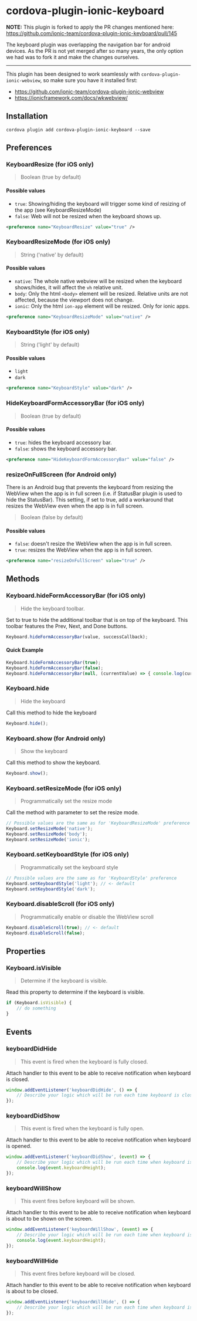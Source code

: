 # cordova-plugin-ionic-keyboard

**NOTE:** This plugin is forked to apply the PR changes mentioned here: https://github.com/ionic-team/cordova-plugin-ionic-keyboard/pull/145

The keyboard plugin was overlapping the navigation bar for android devices. As the PR is not yet merged after so many years, the only option we had was to fork it and make the changes ourselves.

---

This plugin has been designed to work seamlessly with `cordova-plugin-ionic-webview`, so make sure you have it installed first:

 - https://github.com/ionic-team/cordova-plugin-ionic-webview
 - https://ionicframework.com/docs/wkwebview/

## Installation

```
cordova plugin add cordova-plugin-ionic-keyboard --save
```

## Preferences

### KeyboardResize (for iOS only)

> Boolean (true by default)

#### Possible values
- `true`: Showing/hiding the keyboard will trigger some kind of resizing of the app (see KeyboardResizeMode)
- `false`: Web will not be resized when the keyboard shows up.

```xml
<preference name="KeyboardResize" value="true" />
```

### KeyboardResizeMode (for iOS only)

> String ('native' by default)

#### Possible values

- `native`: The whole native webview will be resized when the keyboard shows/hides, it will affect the `vh` relative unit.
- `body`: Only the html `<body>` element will be resized. Relative units are not affected, because the viewport does not change.
- `ionic`: Only the html `ion-app` element will be resized. Only for ionic apps.

```xml
<preference name="KeyboardResizeMode" value="native" />
```

### KeyboardStyle (for iOS only)

> String ('light' by default)

#### Possible values

- `light`
- `dark`

```xml
<preference name="KeyboardStyle" value="dark" />
```

### HideKeyboardFormAccessoryBar (for iOS only)

> Boolean (true by default)

#### Possible values
- `true`: hides the keyboard accessory bar.
- `false`: shows the keyboard accessory bar.

```xml
<preference name="HideKeyboardFormAccessoryBar" value="false" />
```

### resizeOnFullScreen (for Android only)

There is an Android bug that prevents the keyboard from resizing the WebView when the app is in full screen (i.e. if StatusBar plugin is used to hide the StatusBar). This setting, if set to true, add a workaround that resizes the WebView even when the app is in full screen.

> Boolean (false by default)

#### Possible values
- `false`: doesn't resize the WebView when the app is in full screen.
- `true`: resizes the WebView when the app is in full screen.


```xml
<preference name="resizeOnFullScreen" value="true" />
```


## Methods

### Keyboard.hideFormAccessoryBar (for iOS only)

> Hide the keyboard toolbar.

Set to true to hide the additional toolbar that is on top of the keyboard. This toolbar features the Prev, Next, and Done buttons.

```js
Keyboard.hideFormAccessoryBar(value, successCallback);
```

#### Quick Example

```js
Keyboard.hideFormAccessoryBar(true);
Keyboard.hideFormAccessoryBar(false);
Keyboard.hideFormAccessoryBar(null, (currentValue) => { console.log(currentValue); });
```

### Keyboard.hide

> Hide the keyboard

Call this method to hide the keyboard

```js
Keyboard.hide();
```

### Keyboard.show (for Android only)

> Show the keyboard

Call this method to show the keyboard.

```js
Keyboard.show();
```

### Keyboard.setResizeMode (for iOS only)

> Programmatically set the resize mode

Call the method with parameter to set the resize mode.

```js
// Possible values are the same as for 'KeyboardResizeMode' preference
Keyboard.setResizeMode('native');
Keyboard.setResizeMode('body');
Keyboard.setResizeMode('ionic');
```

### Keyboard.setKeyboardStyle (for iOS only)

> Programmatically set the keyboard style

```js
// Possible values are the same as for 'KeyboardStyle' preference
Keyboard.setKeyboardStyle('light'); // <- default
Keyboard.setKeyboardStyle('dark');
```

### Keyboard.disableScroll (for iOS only)

> Programmatically enable or disable the WebView scroll

```js
Keyboard.disableScroll(true); // <- default
Keyboard.disableScroll(false);
```


## Properties

### Keyboard.isVisible

> Determine if the keyboard is visible.

Read this property to determine if the keyboard is visible.

```js
if (Keyboard.isVisible) {
    // do something
}
```

## Events

### keyboardDidHide

> This event is fired when the keyboard is fully closed.

Attach handler to this event to be able to receive notification when keyboard is closed.

```js
window.addEventListener('keyboardDidHide', () => {
    // Describe your logic which will be run each time keyboard is closed.
});
```

### keyboardDidShow

> This event is fired when the keyboard is fully open.

Attach handler to this event to be able to receive notification when keyboard is opened.

```js
window.addEventListener('keyboardDidShow', (event) => {
    // Describe your logic which will be run each time when keyboard is about to be shown.
    console.log(event.keyboardHeight);
});
```

### keyboardWillShow

> This event fires before keyboard will be shown.

Attach handler to this event to be able to receive notification when keyboard is about to be shown on the screen.

```js
window.addEventListener('keyboardWillShow', (event) => {
    // Describe your logic which will be run each time when keyboard is about to be shown.
    console.log(event.keyboardHeight);
});
```

### keyboardWillHide

> This event fires before keyboard will be closed.

Attach handler to this event to be able to receive notification when keyboard is about to be closed.

```js
window.addEventListener('keyboardWillHide', () => {
    // Describe your logic which will be run each time when keyboard is about to be closed.
});
```
